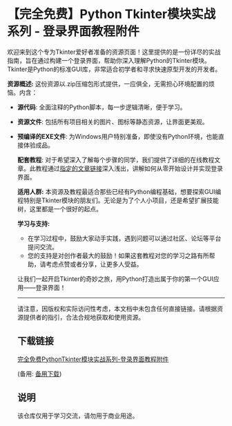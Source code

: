 # 【完全免费】Python Tkinter模块实战系列 - 登录界面教程附件

欢迎来到这个专为Tkinter爱好者准备的资源页面！这里提供的是一份详尽的实战指南，旨在通过构建一个登录界面，帮助你深入理解Python的Tkinter模块。Tkinter是Python的标准GUI库，非常适合初学者和寻求快速原型开发的开发者。

**资源概述:**
这份资源以.zip压缩包形式提供，一应俱全，无需担心环境配置的烦恼。内含：
- **源代码**: 全面注释的Python脚本，每一步逻辑清晰，便于学习。
- **资源文件**: 包括所有项目相关的图片、图标等静态资源，让界面更美观。
- **预编译的EXE文件**: 为Windows用户特别准备，即使没有Python环境，也能直接体验成品。

  **配套教程**: 对于希望深入了解每个步骤的同学，我们提供了详细的在线教程文章。此教程通过[指定的文章链接](此处不提供真实链接)深入浅出，讲解如何从零开始设计并实现登录界面。

  **适用人群:**
  本资源及教程最适合那些已经有Python编程基础，想要探索GUI编程特别是Tkinter模块的朋友们。无论是为了个人小项目，还是希望扩展技能树，这里都是一个很好的起点。

  **学习与支持:**
  - 在学习过程中，鼓励大家动手实践，遇到问题可以通过社区、论坛等平台提问交流。
  - 您的支持是对创作者最大的鼓励！如果这套教程对您的学习之路有所帮助，请考虑点赞或者分享，让更多人受益。

  让我们一起开启Tkinter的奇妙之旅，用Python打造出属于你的第一个GUI应用——登录界面！

  ---

  请注意，因版权和实际访问性考虑，本文档中未包含任何直接链接。请根据资源提供者的指引，合法合规地获取和使用资源。

  ## 下载链接
  [完全免费PythonTkinter模块实战系列-登录界面教程附件](https://pan.quark.cn/s/d191da1acb45) 

  (备用: [备用下载](https://pan.baidu.com/s/1Ga8GvhuJxiC-F0Buh6MQUw?pwd=1234))

  ## 说明

  该仓库仅用于学习交流，请勿用于商业用途。
